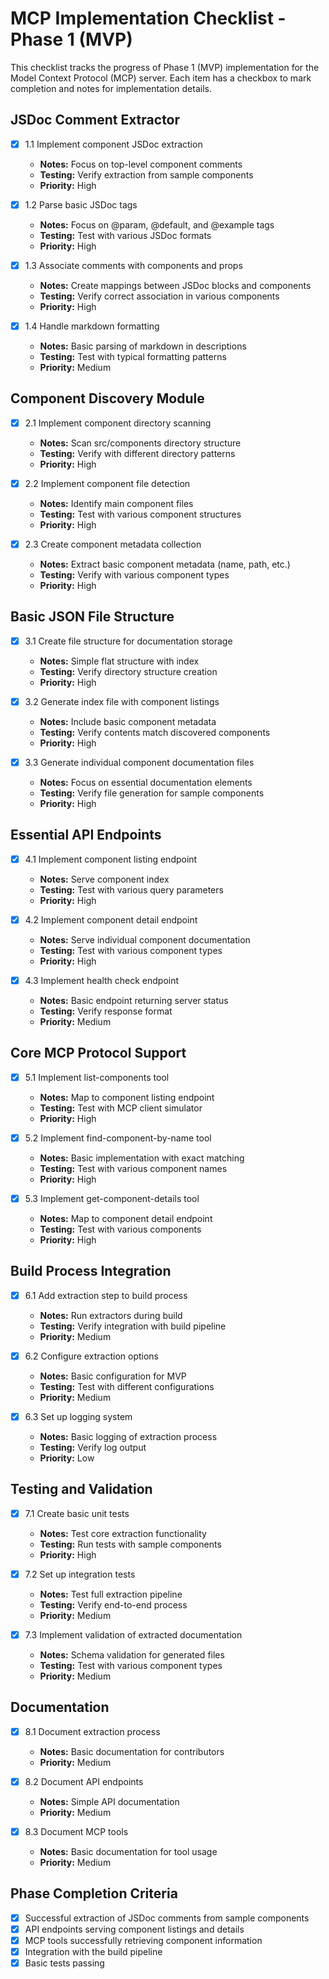 # MCP Implementation Checklist - Phase 1 (MVP)

This checklist tracks the progress of Phase 1 (MVP) implementation for the Model Context Protocol (MCP) server. Each item has a checkbox to mark completion and notes for implementation details.

## JSDoc Comment Extractor

- [x] 1.1 Implement component JSDoc extraction
  - **Notes:** Focus on top-level component comments
  - **Testing:** Verify extraction from sample components
  - **Priority:** High

- [x] 1.2 Parse basic JSDoc tags
  - **Notes:** Focus on @param, @default, and @example tags
  - **Testing:** Test with various JSDoc formats
  - **Priority:** High

- [x] 1.3 Associate comments with components and props
  - **Notes:** Create mappings between JSDoc blocks and components
  - **Testing:** Verify correct association in various components
  - **Priority:** High

- [x] 1.4 Handle markdown formatting
  - **Notes:** Basic parsing of markdown in descriptions
  - **Testing:** Test with typical formatting patterns
  - **Priority:** Medium

## Component Discovery Module

- [x] 2.1 Implement component directory scanning
  - **Notes:** Scan src/components directory structure
  - **Testing:** Verify with different directory patterns
  - **Priority:** High

- [x] 2.2 Implement component file detection
  - **Notes:** Identify main component files
  - **Testing:** Test with various component structures
  - **Priority:** High

- [x] 2.3 Create component metadata collection
  - **Notes:** Extract basic component metadata (name, path, etc.)
  - **Testing:** Verify with various component types
  - **Priority:** High

## Basic JSON File Structure

- [x] 3.1 Create file structure for documentation storage
  - **Notes:** Simple flat structure with index
  - **Testing:** Verify directory structure creation
  - **Priority:** High

- [x] 3.2 Generate index file with component listings
  - **Notes:** Include basic component metadata
  - **Testing:** Verify contents match discovered components
  - **Priority:** High

- [x] 3.3 Generate individual component documentation files
  - **Notes:** Focus on essential documentation elements
  - **Testing:** Verify file generation for sample components
  - **Priority:** High

## Essential API Endpoints

- [x] 4.1 Implement component listing endpoint
  - **Notes:** Serve component index
  - **Testing:** Test with various query parameters
  - **Priority:** High

- [x] 4.2 Implement component detail endpoint
  - **Notes:** Serve individual component documentation
  - **Testing:** Test with various component types
  - **Priority:** High

- [x] 4.3 Implement health check endpoint
  - **Notes:** Basic endpoint returning server status
  - **Testing:** Verify response format
  - **Priority:** Medium

## Core MCP Protocol Support

- [x] 5.1 Implement list-components tool
  - **Notes:** Map to component listing endpoint
  - **Testing:** Test with MCP client simulator
  - **Priority:** High

- [x] 5.2 Implement find-component-by-name tool
  - **Notes:** Basic implementation with exact matching
  - **Testing:** Test with various component names
  - **Priority:** High

- [x] 5.3 Implement get-component-details tool
  - **Notes:** Map to component detail endpoint
  - **Testing:** Test with various components
  - **Priority:** High

## Build Process Integration

- [x] 6.1 Add extraction step to build process
  - **Notes:** Run extractors during build
  - **Testing:** Verify integration with build pipeline
  - **Priority:** Medium

- [x] 6.2 Configure extraction options
  - **Notes:** Basic configuration for MVP
  - **Testing:** Test with different configurations
  - **Priority:** Medium

- [x] 6.3 Set up logging system
  - **Notes:** Basic logging of extraction process
  - **Testing:** Verify log output
  - **Priority:** Low

## Testing and Validation

- [x] 7.1 Create basic unit tests
  - **Notes:** Test core extraction functionality
  - **Testing:** Run tests with sample components
  - **Priority:** High

- [x] 7.2 Set up integration tests
  - **Notes:** Test full extraction pipeline
  - **Testing:** Verify end-to-end process
  - **Priority:** Medium

- [x] 7.3 Implement validation of extracted documentation
  - **Notes:** Schema validation for generated files
  - **Testing:** Test with various component types
  - **Priority:** Medium

## Documentation

- [x] 8.1 Document extraction process
  - **Notes:** Basic documentation for contributors
  - **Priority:** Medium

- [x] 8.2 Document API endpoints
  - **Notes:** Simple API documentation
  - **Priority:** Medium

- [x] 8.3 Document MCP tools
  - **Notes:** Basic documentation for tool usage
  - **Priority:** Medium

## Phase Completion Criteria

- [x] Successful extraction of JSDoc comments from sample components
- [x] API endpoints serving component listings and details
- [x] MCP tools successfully retrieving component information
- [x] Integration with the build pipeline
- [x] Basic tests passing